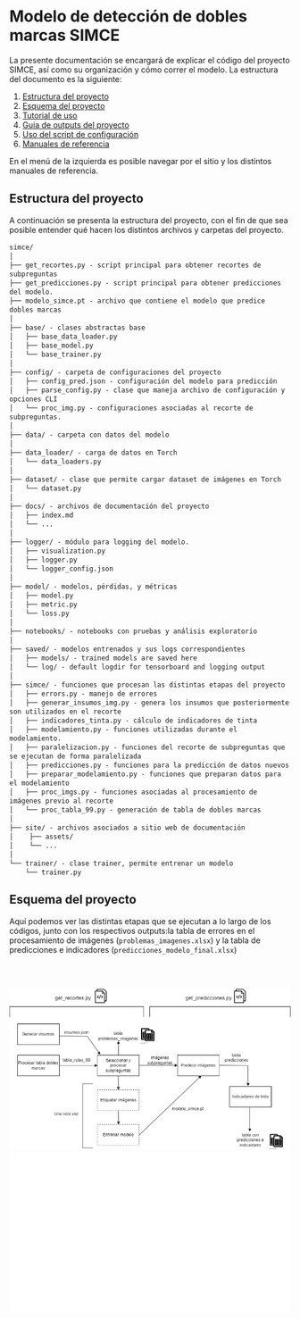 # Modelo de detección de dobles marcas SIMCE

La presente documentación se encargará de explicar el código del proyecto SIMCE, así como su organización y cómo correr el modelo. La estructura del documento es la siguiente:

1. [Estructura del proyecto](#estructura-del-proyecto)
2. [Esquema del proyecto](#esquema-del-proyecto)
3. [Tutorial de uso](tutorial.md)
4. [Guía de outputs del proyecto](outputs.md)
5. [Uso del script de configuración](script_configuracion.md)
6. [Manuales de referencia](generar_insumos_img.md)

En el menú de la izquierda es posible navegar por el sitio y los distintos manuales de referencia.

## Estructura del proyecto

A continuación se presenta la estructura del proyecto, con el fin de que sea posible entender qué hacen los distintos archivos y carpetas del proyecto.

    simce/
    │
    ├── get_recortes.py - script principal para obtener recortes de subpreguntas
    ├── get_predicciones.py - script principal para obtener predicciones del modelo.
    ├── modelo_simce.pt - archivo que contiene el modelo que predice dobles marcas
    │
    ├── base/ - clases abstractas base
    │   ├── base_data_loader.py
    │   ├── base_model.py
    │   └── base_trainer.py
    │
    ├── config/ - carpeta de configuraciones del proyecto
    │   ├── config_pred.json - configuración del modelo para predicción
    │   ├── parse_config.py - clase que maneja archivo de configuración y opciones CLI
    │   └── proc_img.py - configuraciones asociadas al recorte de subpreguntas.
    │
    ├── data/ - carpeta con datos del modelo
    │
    ├── data_loader/ - carga de datos en Torch 
    │   └── data_loaders.py
    │
    ├── dataset/ - clase que permite cargar dataset de imágenes en Torch
    │   └── dataset.py
    │
    ├── docs/ - archivos de documentación del proyecto
    │   ├── index.md
    │   └── ...
    │
    ├── logger/ - módulo para logging del modelo.
    │   ├── visualization.py
    │   ├── logger.py
    │   └── logger_config.json
    │    
    ├── model/ - modelos, pérdidas, y métricas
    │   ├── model.py
    │   ├── metric.py
    │   └── loss.py
    │
    ├── notebooks/ - notebooks con pruebas y análisis exploratorio 
    │
    ├── saved/ - modelos entrenados y sus logs correspondientes
    │   ├── models/ - trained models are saved here
    │   └── log/ - default logdir for tensorboard and logging output
    │
    ├── simce/ - funciones que procesan las distintas etapas del proyecto
    │   ├── errors.py - manejo de errores
    │   ├── generar_insumos_img.py - genera los insumos que posteriormente son utilizados en el recorte
    │   ├── indicadores_tinta.py - cálculo de indicadores de tinta
    │   ├── modelamiento.py - funciones utilizadas durante el modelamiento.
    │   ├── paralelizacion.py - funciones del recorte de subpreguntas que se ejecutan de forma paralelizada
    │   ├── predicciones.py - funciones para la predicción de datos nuevos
    │   ├── preparar_modelamiento.py - funciones que preparan datos para el modelamiento  
    │   ├── proc_imgs.py - funciones asociadas al procesamiento de imágenes previo al recorte
    │   └── proc_tabla_99.py - generación de tabla de dobles marcas
    │
    ├── site/ - archivos asociados a sitio web de documentación
    │    ├── assets/
    │    └── ...
    │
    └── trainer/ - clase trainer, permite entrenar un modelo
        └── trainer.py


## Esquema del proyecto

Aquí podemos ver las distintas etapas que se ejecutan a lo largo de los códigos, junto con los respectivos outputs:la tabla de errores en el procesamiento de imágenes (`problemas_imagenes.xlsx`) y la tabla de predicciones e indicadores (`predicciones_modelo_final.xlsx`)

<br/><br/>

![](flujo_proyecto.png#only-light)
![](flujo_proyecto_dark.png#only-dark)
